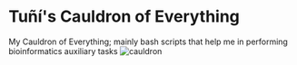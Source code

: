 # Tuñí's Cauldron of Everything
My Cauldron of Everything; mainly bash scripts that help me in performing bioinformatics auxiliary tasks
![cauldron](https://github.com/ctuni/cauldron/assets/49684557/30908b69-39db-49be-944d-5091fbdebaa8)
